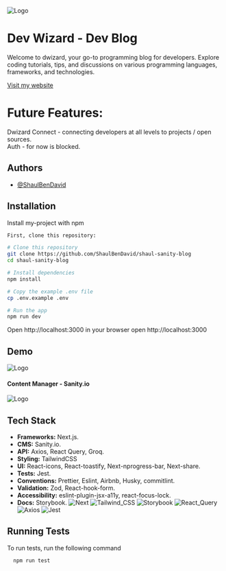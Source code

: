 ![Logo](https://i.postimg.cc/x1SFYS0t/Logo.png)

# Dev Wizard - Dev Blog

Welcome to dwizard, your go-to programming blog for developers. Explore coding tutorials, tips, and discussions on various programming languages, frameworks, and technologies.

[Visit my website](https://dwizard.io)

# Future Features:

Dwizard Connect - connecting developers at all levels to projects / open sources.  
Auth - for now is blocked.

## Authors

- [@ShaulBenDavid](https://github.com/ShaulBenDavid)

## Installation

Install my-project with npm

```bash
First, clone this repository:

# Clone this repository
git clone https://github.com/ShaulBenDavid/shaul-sanity-blog
cd shaul-sanity-blog

# Install dependencies
npm install

# Copy the example .env file
cp .env.example .env

# Run the app
npm run dev

```

Open http://localhost:3000 in your browser
open http://localhost:3000

## Demo

![Logo](https://i.postimg.cc/FsPgC5YY/Screenshot-2024-02-03-at-11-30-14-2.png)

#### Content Manager - Sanity.io

![Logo](https://i.postimg.cc/gkB8qV7R/Screenshot-2024-02-03-at-11-30-40-2.png)

## Tech Stack

- **Frameworks:** Next.js.
- **CMS:** Sanity.io.
- **API:** Axios, React Query, Groq.
- **Styling:** TailwindCSS
- **UI:** React-icons, React-toastify, Next-nprogress-bar, Next-share.
- **Tests:** Jest.
- **Conventions:** Prettier, Eslint, Airbnb, Husky, commitlint.
- **Validation:** Zod, React-hook-form.
- **Accessibility:** eslint-plugin-jsx-a11y, react-focus-lock.
- **Docs:** Storybook.
  ![Next](https://img.shields.io/badge/next%20js-000000?style=for-the-badge&logo=nextdotjs&logoColor=white)
  ![Tailwind_CSS](https://img.shields.io/badge/Tailwind_CSS-38B2AC?style=for-the-badge&logo=tailwind-css&logoColor=white)
  ![Storybook](https://img.shields.io/badge/storybook-FF4785?style=for-the-badge&logo=storybook&logoColor=white)
  ![React_Query](https://img.shields.io/badge/React_Query-FF4154?style=for-the-badge&logo=ReactQuery&logoColor=white)
  ![Axios](https://img.shields.io/badge/axios-671ddf?&style=for-the-badge&logo=axios&logoColor=white)
  ![Jest](https://img.shields.io/badge/Jest-C21325?style=for-the-badge&logo=jest&logoColor=white)

## Running Tests

To run tests, run the following command

```bash
  npm run test
```
